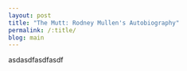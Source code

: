 ```yaml
---
layout: post
title: "The Mutt: Rodney Mullen's Autobiography"
permalink: /:title/
blog: main
---
```


asdasdfasdfasdf